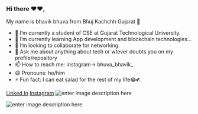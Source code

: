 ### Hi there ❤♥, 
My name is bhavik bhuva from Bhuj Kachchh Gujarat 👋 


- 🔭 I’m currently a student of CSE at Gujarat Technological University.
- 🌱 I’m currently learning App development and blockchain technologies...
- 👯 I’m looking to collaborate for networking.
- 💬 Ask me about anything about tech or wtever doubts you on my profile/repository
- 📫 How to reach me: instagram->  bhuva_bhavik_
- 😄 Pronouns: he/him
- ⚡ Fun fact: I can eat salad for the rest of my life😂💕.

[Linked In](https://www.linkedin.com/in/bhavikbhuva/)
[Instagram](https://www.instagram.com/bhuva_bhavik_/)
[](https://www.instagram.com/bhuva_bhavik_/)![enter image description here](https://cdn-icons-png.flaticon.com/32/174/174855.png)

![enter image description here](https://github-readme-stats.vercel.app/api?username=bhuvabhavik&&show_icons=true&title_color=007fff&icon_color=007fff&text_color=daf7dc&bg_color=151515)
